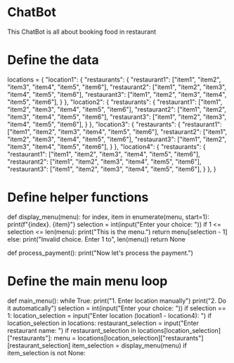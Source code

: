 # ChatBot
This ChatBot is all about booking food in restaurant
# Define the data
locations = {
    "location1": {
        "restaurants": {
            "restaurant1": ["item1", "item2", "item3", "item4", "item5", "item6"],
            "restaurant2": ["item1", "item2", "item3", "item4", "item5", "item6"],
            "restaurant3": ["item1", "item2", "item3", "item4", "item5", "item6"],
        }
    },
    "location2": {
        "restaurants": {
            "restaurant1": ["item1", "item2", "item3", "item4", "item5", "item6"],
            "restaurant2": ["item1", "item2", "item3", "item4", "item5", "item6"],
            "restaurant3": ["item1", "item2", "item3", "item4", "item5", "item6"],
        }
    },
    "location3": {
        "restaurants": {
            "restaurant1": ["item1", "item2", "item3", "item4", "item5", "item6"],
            "restaurant2": ["item1", "item2", "item3", "item4", "item5", "item6"],
            "restaurant3": ["item1", "item2", "item3", "item4", "item5", "item6"],
        }
    },
    "location4": {
        "restaurants": {
            "restaurant1": ["item1", "item2", "item3", "item4", "item5", "item6"],
            "restaurant2": ["item1", "item2", "item3", "item4", "item5", "item6"],
            "restaurant3": ["item1", "item2", "item3", "item4", "item5", "item6"],
        }
    },
}

# Define helper functions
def display_menu(menu):
    for index, item in enumerate(menu, start=1):
        print(f"{index}. {item}")
    selection = int(input("Enter your choice: "))
    if 1 <= selection <= len(menu):
        print("This is the menu.")
        return menu[selection - 1]
    else:
        print("Invalid choice. Enter 1 to", len(menu))
        return None

def process_payment():
    print("Now let's process the payment.")

# Define the main menu loop
def main_menu():
    while True:
        print("1. Enter location manually")
        print("2. Do it automatically")
        selection = int(input("Enter your choice: "))
        if selection == 1:
            location_selection = input("Enter location (location1 - location4): ")
            if location_selection in locations:
                restaurant_selection = input("Enter restaurant name: ")
                if restaurant_selection in locations[location_selection]["restaurants"]:
                    menu = locations[location_selection]["restaurants"][restaurant_selection]
                    item_selection = display_menu(menu)
                    if item_selection is not None:
                       
